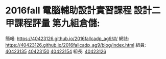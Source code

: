 # 2016fall 電腦輔助設計實習課程 設計二甲課程評量 第九組倉儲:
簡報: https://40423126.github.io/2016fallcadp_ag9/#/
網誌: https://40423126.github.io/2016fallcadp_ag9/blog/index.html
組員: 
<a href="https://40423126.github.io/2016fallcadp_ag9/40423135/#/">40423135</a>
<a href="https://40423126.github.io/2016fallcadp_ag9/40423150/#/">40423150</a>
<a href="https://40423126.github.io/2016fallcadp_ag9/40423154/#/">40423154</a>
組長: 
<a href="https://40423126.github.io/2016fallcadp_ag9/40423126/#/">40423126</a>
